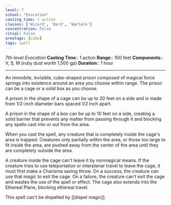 ```yaml
---
level: 7
school: "Evocation"
casting_time: 1 action
classes: ['Wizard', 'Bard', 'Warlock']
concentration: False
ritual: False
areaTags: [cube]
tags: spell
---
```


_7th-level Evocation_
**Casting Time**:: 1 action
**Range**:: 100 feet
**Components**:: V, S, M (ruby dust worth 1,500 gp)
**Duration**:: 1 hour

---

An immobile, invisible, cube-shaped prison composed of magical force springs into existence around an area you choose within range. The prison can be a cage or a solid box as you choose.

A prison in the shape of a cage can be up to 20 feet on a side and is made from 1/2-inch diameter bars spaced 1/2 inch apart.

A prison in the shape of a box can be up to 10 feet on a side, creating a solid barrier that prevents any matter from passing through it and blocking any spells cast into or out from the area.

When you cast the spell, any creature that is completely inside the cage's area is trapped. Creatures only partially within the area, or those too large to fit inside the area, are pushed away from the center of the area until they are completely outside the area.

A creature inside the cage can't leave it by nonmagical means. If the creature tries to use teleportation or interplanar travel to leave the cage, it must first make a Charisma saving throw. On a success, the creature can use that magic to exit the cage. On a failure, the creature can't exit the cage and wastes the use of the spell or effect. The cage also extends into the Ethereal Plane, blocking ethereal travel.

This spell can't be dispelled by [[dispel magic]].




